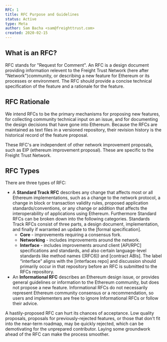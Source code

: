 ```yaml
---
RFC: 1
title: RFC Purpose and Guidelines
status: Active
type: Meta
author: Sam Bacha <sam@freighttrust.com>
created: 2020-02-15
---
```


## What is an RFC?

RFC stands for "Request for Comment". An RFC is a design document providing information relevent to the Freight Trust Network (here after "Network")community, or describing a new feature for Ethereum or its processes or environment. The RFC should provide a concise technical specification of the feature and a rationale for the feature.

## RFC Rationale

We intend RFCs to be the primary mechanisms for proposing new features, for collecting community technical input on an issue, and for documenting the design decisions that have gone into Ethereum. Because the RFCs are maintained as text files in a versioned repository, their revision history is the historical record of the feature proposal.

These RFC's are independent of other network improvement proposals, such as EIP (ethereum improvement proposal). These are specific to the Freight Trust Network.

## RFC Types

There are three types of RFC:

- A **Standard Track RFC** describes any change that affects most or all Ethereum implementations, such as a change to the network protocol, a change in block or transaction validity rules, proposed application standards/conventions, or any change or addition that affects the interoperability of applications using Ethereum. Furthermore Standard RFCs can be broken down into the following categories. Standards Track RFCs consist of three parts, a design document, implementation, and finally if warranted an update to the [formal specification].
  - **Core** - improvements requiring a consensus fork.
  - **Networking** - includes improvements around the network.
  - **Interface** - includes improvements around client [API/RPC] specifications and standards, and also certain language-level standards like method names ([RFC6]) and [contract ABIs]. The label “interface” aligns with the [interfaces repo] and discussion should primarily occur in that repository before an RFC is submitted to the RFCs repository.
- An **Informational RFC** describes an Ethereum design issue, or provides general guidelines or information to the Ethereum community, but does not propose a new feature. Informational RFCs do not necessarily represent Ethereum community consensus or a recommendation, so users and implementers are free to ignore Informational RFCs or follow their advice.

A hastily-proposed RFC can hurt its chances of acceptance. Low quality proposals, proposals for previously-rejected features, or those that don't fit into the near-term roadmap, may be quickly rejected, which can be demotivating for the unprepared contributor. Laying some groundwork ahead of the RFC can make the process smoother.
